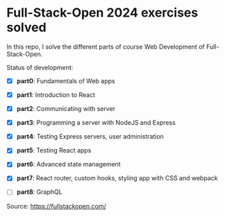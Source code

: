 # Full-Stack-Open 2024 exercises solved

In this repo, I solve the different parts of course Web Development of Full-Stack-Open. 

Status of development:

- [x] **part0**: Fundamentals of Web apps 
- [x] **part1**: Introduction to React
- [x] **part2**: Communicating with server
- [x] **part3**: Programming a server with NodeJS and Express
- [x] **part4**: Testing Express servers, user administration
- [x] **part5**: Testing React apps
- [x] **part6**: Advanced state management
- [x] **part7**: React router, custom hooks, styling app with CSS and webpack
- [ ] **part8**: GraphQL



Source: https://fullstackopen.com/
